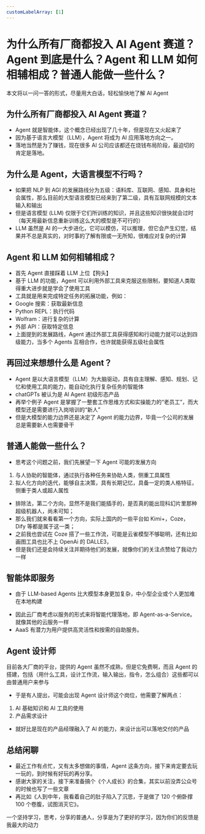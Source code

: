 ```yaml
---
customLabelArray: [1]
---
```


# <Label :level='1'/> 为什么所有厂商都投入 AI Agent 赛道？Agent 到底是什么？Agent 和 LLM 如何相辅相成？普通人能做一些什么？

本文将以一问一答的形式，尽量用大白话，轻松愉快地了解 AI Agent

## 为什么所有厂商都投入 AI Agent 赛道？

- Agent 就是智能体，这个概念已经出现了几十年，但是现在又火起来了
- 因为基于语言大模型（LLM），Agent 将成为 AI 应用落地方向之一。
- 落地当然是为了赚钱，现在很多 AI 公司应该都还在烧钱布局阶段，最迫切的肯定是落地。

## 为什么是 Agent，大语言模型不行吗？

- 如果把 NLP 到 AGI 的发展路线分为五级：语料库、互联网、感知、具身和社会属性，那么目前的大型语言模型已经来到了第二级，具有互联网规模的文本输入和输出
- 但是语言模型 (LLM) 仅限于它们所训练的知识，并且这些知识很快就会过时（每天用最新信息重新训练这么大的模型是不可行的）
- LLM 虽然是 AI 的一大步进化，它可以模仿，可以推理，但它会产生幻觉，结果并不总是真实的，对时事的了解有限或一无所知，很难应对复杂的计算

## Agent 和 LLM 如何相辅相成？

- 首先 Agent 直接踩着 LLM 上位【狗头】
- 基于 LLM 的功能，Agent 可以利用外部工具来克服这些限制，要知道人类取得重大进步就是学会了使用工具
- 工具就是用来完成特定任务的拓展功能，例如：
- Google 搜索：获取最新信息
- Python REPL：执行代码
- Wolfram：进行复杂的计算
- 外部 API：获取特定信息
- 上面提到的发展路线，Agent 通过外部工具获得感知和行动能力就可以达到四级能力，当多个 Agents 互相合作，也许就能获得五级社会属性

## 再回过来想想什么是 Agent？

- Agent 是以大语言模型（LLM）为大脑驱动，具有自主理解、感知、规划、记忆和使用工具的能力，能自动化执行复杂任务的智能体
- chatGPTs 被认为是 AI Agent 初级形态产品
- 再举个例子 Agent 是掌握了一整套工作思维方式和实操能力的“老员工”，而大模型还是需要进行入岗培训的“新人”
- 但是大模型的能力边界还是决定了 Agent 的能力边界，毕竟一个公司的发展总是需要新人也需要骨干

## 普通人能做一些什么？

- 思考这个问题之前，我们先展望一下 Agent 可能的发展方向

1. 与人协助的智能体，通过执行各种任务来协助人类，侧重工具属性
2. 拟人化方向的迭代，能够自主决策，具有长期记忆，具备一定的类人格特征，侧重于类人或超人属性

- 排除法，第二个方向，显然不是我们能插手的，是否真的能出现科幻片里那种超级机器人，尚未可知；
- 那么我们就来看看第一个方向，实际上国内的一些平台如 Kimi+，Coze，Dify 等都是属于这一类；
- 之前我也尝试在 Coze 搭了一些工作流，可能是云雀模型不够聪明，还有比如画图工具也比不上 OpenAi 的 DALLE3，
- 但是我们还是会持续关注并期待他们的发展，就像你们的关注点赞给了我动力一样

## 智能体即服务

- 由于 LLM-based Agents 比大模型本身更加复杂，中小型企业或个人更加难在本地构建

* 因此云厂商考虑以服务的形式来将智能代理落地，即 Agent-as-a-Service。就像其他的云服务一样
* AaaS 有潜力为用户提供高灵活性和按需的自助服务。

## Agent 设计师

目前各大厂商的平台，提供的 Agent 虽然不成熟，但是它免费啊，而且 Agent 的搭建，包括（用什么工具，设计工作流，输入输出，指令，怎么组合）这些都可以由普通用户来参与

- 于是有人提出，可能会出现 Agent 设计师这个岗位，他需要了解两点：

1. AI 基础知识和 AI 工具的使用
2. 产品需求设计

- 就好比是现在的产品经理融入了 AI 的能力，来设计出可以落地交付的产品

## 总结闲聊

- 最近工作有点忙，又有太多想做的事情，Agent 这条方向，接下来肯定要去玩一玩的，到时候有好玩的再分享。
- 感谢大家的关注，接下来准备搞个《个人成长》的合集，其实以前没弄公众号的时候也写了一些文章
- 再比如《人到中年，我看着自己的肚子陷入了沉思，于是做了 120 个俯卧撑 100 个卷腹，试图消灭它》。

一个坚持学习，思考，分享的普通人，分享是为了更好的学习，因为你们的反馈是我最大的动力
